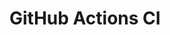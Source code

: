 # GitHub Actions CI








































































































































































































































































































































































































































































































































































































































































































































































































































































